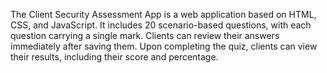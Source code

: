The Client Security Assessment App is a web application based on HTML, CSS, and JavaScript. It includes 20 scenario-based questions, with each question carrying a single mark. Clients can review their answers immediately after saving them. Upon completing the quiz, clients can view their results, including their score and percentage.
